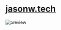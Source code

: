 # <a href="https://jasonw.tech"> jasonw.tech </a>

![preview](https://github.com/jawang94/jawang94.github.io/blob/master/img/readme.png)
